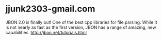 # jjunk2303-gmail.com
JBON 2.0 is finally out! One of the best cpp libraries for file parsing. While it is not nearly as fast as the first version, JBON has a range of amazing, new capabilities.
http://jbon.net/tutorials.html
